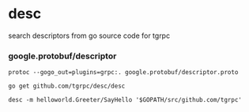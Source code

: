# desc
search descriptors from go source code for tgrpc


### google.protobuf/descriptor

```
protoc --gogo_out=plugins=grpc:. google.protobuf/descriptor.proto
```


```
go get github.com/tgrpc/desc/desc

desc -m helloworld.Greeter/SayHello '$GOPATH/src/github.com/tgrpc'
```